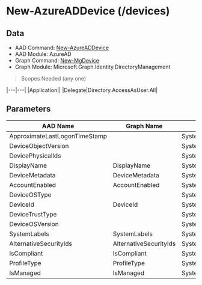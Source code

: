 # New-AzureADDevice (/devices)

## Data

+ AAD Command: [New-AzureADDevice](https://docs.microsoft.com/en-us/powershell/module/AzureAD/New-AzureADDevice)
+ AAD Module: AzureAD
+ Graph Command: [New-MgDevice](https://docs.microsoft.com/en-us/powershell/module/Microsoft.Graph.Identity.DirectoryManagement/New-MgDevice)
+ Graph Module: Microsoft.Graph.Identity.DirectoryManagement

> Scopes Needed (any one)

|---|---|
|Application||
|Delegate|Directory.AccessAsUser.All|

## Parameters

|AAD Name|Graph Name|AAD Type|Graph Type|Infos|
|---|---|---|---|---|
|ApproximateLastLogonTimeStamp||System.Nullable/System.DateTime|||
|DeviceObjectVersion||System.Nullable/System.Int32|||
|DevicePhysicalIds||System.Collections.Generic.List/System.String|||
|DisplayName|DisplayName|System.String|System.String||
|DeviceMetadata|DeviceMetadata|System.String|System.String||
|AccountEnabled|AccountEnabled|System.Nullable/System.Boolean|System.Management.Automation.SwitchParameter||
|DeviceOSType||System.String|||
|DeviceId|DeviceId|System.String|System.String||
|DeviceTrustType||System.String|||
|DeviceOSVersion||System.String|||
|SystemLabels|SystemLabels|System.Collections.Generic.List/System.String|System.String[]||
|AlternativeSecurityIds|AlternativeSecurityIds|System.Collections.Generic.List/Microsoft.Open.AzureAD.Model.AlternativeSecurityId|Microsoft.Graph.PowerShell.Models.IMicrosoftGraphAlternativeSecurityId[]||
|IsCompliant|IsCompliant|System.Nullable/System.Boolean|System.Management.Automation.SwitchParameter||
|ProfileType|ProfileType|System.String|System.String||
|IsManaged|IsManaged|System.Nullable/System.Boolean|System.Management.Automation.SwitchParameter||

